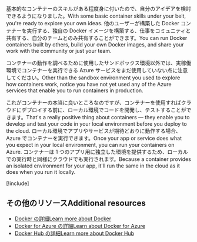 <span data-ttu-id="4600f-101">基本的なコンテナーのスキルがある程度身に付いたので、自分のアイデアを検討できるようになりました。</span><span class="sxs-lookup"><span data-stu-id="4600f-101">With some basic container skills under your belt, you're ready to explore your own ideas.</span></span> <span data-ttu-id="4600f-102">他のユーザーが構築した Docker コンテナーを実行する、独自の Docker イメージを構築する、仕事をコミュニティと共有する、自分のチームとのみ共有することができます。</span><span class="sxs-lookup"><span data-stu-id="4600f-102">You can run Docker containers built by others, build your own Docker images, and share your work with the community or just your team.</span></span>

<span data-ttu-id="4600f-103">コンテナーの動作を調べるために使用したサンドボックス環境以外では、実稼働環境でコンテナーを実行できる Azure サービスをまだ使用していない点に注意してください。</span><span class="sxs-lookup"><span data-stu-id="4600f-103">Other than the sandbox environment you used to explore how containers work, notice you have not yet used any of the Azure services that enable you to run containers in production.</span></span>

<span data-ttu-id="4600f-104">これがコンテナーの本当に良いところなのですが、コンテナーを使用すればクラウドにデプロイする前に、ローカル環境でコードを開発し、テストすることができます。</span><span class="sxs-lookup"><span data-stu-id="4600f-104">That's a really positive thing about containers &mdash; they enable you to develop and test your code in your local environment before you deploy to the cloud.</span></span> <span data-ttu-id="4600f-105">ローカル環境でアプリやサービスが期待どおりに動作する場合、Azure でコンテナーを実行できます。</span><span class="sxs-lookup"><span data-stu-id="4600f-105">Once your app or service does what you expect in your local environment, you can run your containers on Azure.</span></span> <span data-ttu-id="4600f-106">コンテナーは 1 つのアプリ用に独立した環境を提供するため、ローカルでの実行時と同様にクラウドでも実行されます。</span><span class="sxs-lookup"><span data-stu-id="4600f-106">Because a container provides an isolated environment for your app, it'll run the same in the cloud as it does when you run it locally.</span></span>

<!-- Cleanup sandbox -->
[!include[](../../../includes/azure-sandbox-cleanup.md)]

## <a name="additional-resources"></a><span data-ttu-id="4600f-107">その他のリソース</span><span class="sxs-lookup"><span data-stu-id="4600f-107">Additional resources</span></span>

- [<span data-ttu-id="4600f-108">Docker の詳細</span><span class="sxs-lookup"><span data-stu-id="4600f-108">Learn more about Docker</span></span>](https://www.docker.com/)
- [<span data-ttu-id="4600f-109">Docker for Azure の詳細</span><span class="sxs-lookup"><span data-stu-id="4600f-109">Learn about Docker for Azure</span></span>](https://docs.docker.com/docker-for-azure/)
- [<span data-ttu-id="4600f-110">Docker Hub の詳細</span><span class="sxs-lookup"><span data-stu-id="4600f-110">Learn more about Docker Hub</span></span>](https://hub.docker.com/)